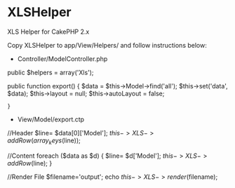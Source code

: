 # XLSHelper
XLS Helper for CakePHP 2.x

Copy XLSHelper to app/View/Helpers/ and follow instructions below: 


* Controller/ModelController.php

public $helpers = array('Xls');


public function export() {
		$data = $this->Model->find('all');
		$this->set('data', $data);
		$this->layout = null;
		$this->autoLayout = false;

	}



* View/Model/export.ctp

//Header 
$line= $data[0]['Model'];
$this->XLS->addRow(array_keys($line));

//Content
foreach ($data as $d)
{
	$line= $d['Model']; 
	$this->XLS->addRow($line);
}

//Render File
$filename='output';
echo  $this->XLS->render($filename);
